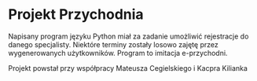 # Projekt Przychodnia 

Napisany program  języku Python miał za zadanie umożliwić rejestracje do danego specjalisty. Niektóre terminy zostały losowo zajętę przez wygenerowanych użytkowników. Program to imitacja e-przychodni. 

Projekt powstał przy współpracy Mateusza Cegielskiego i Kacpra Kilianka 
